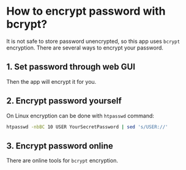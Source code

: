 # How to encrypt password with bcrypt?

It is not safe to store password unencrypted, so this app uses `bcrypt` encryption. There are several ways to encrypt your password.

## 1. Set password through web GUI
Then the app will encrypt it for you.

## 2. Encrypt password yourself
On Linux encryption can be done with `htpasswd` command:
```sh
htpasswd -nbBC 10 USER YourSecretPassword | sed 's/USER://'
```

## 3. Encrypt password online
There are online tools for `bcrypt` encryption.